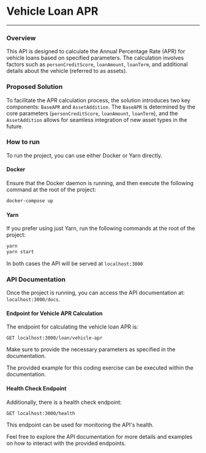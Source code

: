 # Vehicle Loan APR

---
### Overview
This API is designed to calculate the Annual Percentage Rate (APR) for vehicle loans based on specified parameters. The calculation involves factors such as `personCreditScore`, `loanAmount`, `loanTerm`, and additional details about the vehicle (referred to as assets).

### Proposed Solution

To facilitate the APR calculation process, the solution introduces two key components: `BaseAPR` and `AssetAddition`. The `BaseAPR` is determined by the core parameters (`personCreditScore`, `loanAmount`, `loanTerm`), and the `AssetAddition` allows for seamless integration of new asset types in the future.

### How to run

To run the project, you can use either Docker or Yarn directly.

#### Docker
Ensure that the Docker daemon is running, and then execute the following command at the root of the project:
```bash
docker-compose up
```

#### Yarn
If you prefer using just Yarn, run the following commands at the root of the project:

```bash
yarn
yarn start
```

In both cases the API will be served at `localhost:3000`

### API Documentation
Once the project is running, you can access the API documentation at: `localhost:3000/docs`.

#### Endpoint for Vehicle APR Calculation
The endpoint for calculating the vehicle loan APR is:

```
GET localhost:3000/loan/vehicle-apr
```

Make sure to provide the necessary parameters as specified in the documentation.

The provided example for this coding exercise can be executed within the documentation.

#### Health Check Endpoint
Additionally, there is a health check endpoint:

```
GET localhost:3000/health
```

This endpoint can be used for monitoring the API's health.

Feel free to explore the API documentation for more details and examples on how to interact with the provided endpoints.
